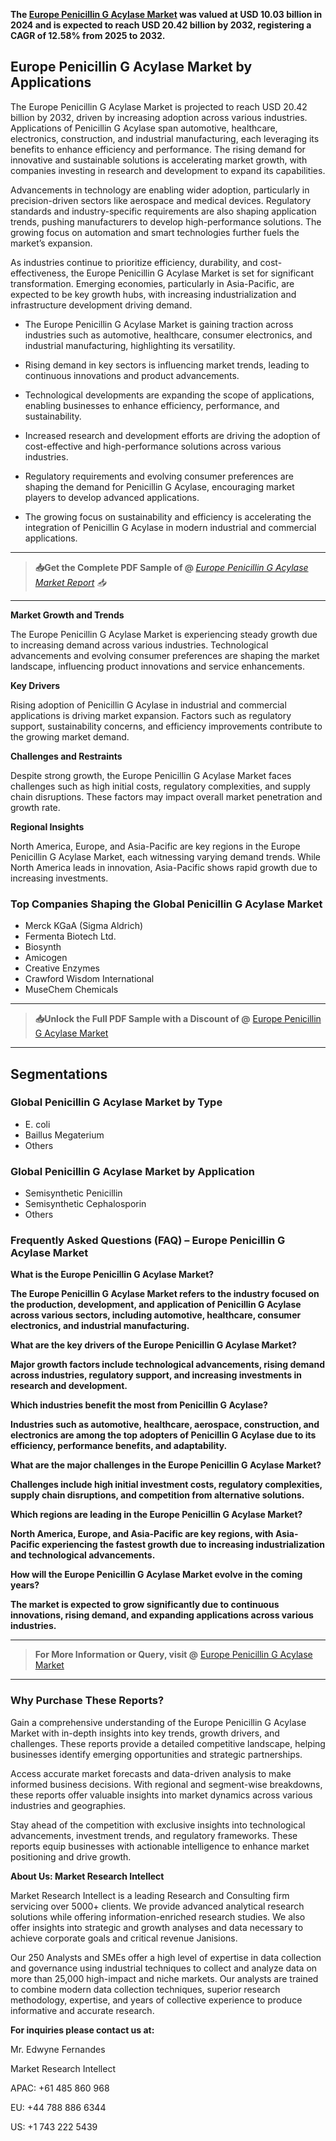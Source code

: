 <p><strong>The <a href="https://www.marketresearchintellect.com/download-sample/?rid=1068788&amp;utm_source=Pulse-April-Europe&amp;utm_medium=852">Europe Penicillin G Acylase Market</a> was valued at USD 10.03 billion in 2024 and is expected to reach USD 20.42 billion by 2032, registering a CAGR of 12.58% from 2025 to 2032.</strong></p><h2>Europe Penicillin G Acylase Market by Applications&nbsp;</h2><p><p>The Europe Penicillin G Acylase Market is projected to reach USD 20.42 billion by 2032, driven by increasing adoption across various industries. Applications of Penicillin G Acylase span automotive, healthcare, electronics, construction, and industrial manufacturing, each leveraging its benefits to enhance efficiency and performance. The rising demand for innovative and sustainable solutions is accelerating market growth, with companies investing in research and development to expand its capabilities.</p><p>Advancements in technology are enabling wider adoption, particularly in precision-driven sectors like aerospace and medical devices. Regulatory standards and industry-specific requirements are also shaping application trends, pushing manufacturers to develop high-performance solutions. The growing focus on automation and smart technologies further fuels the market&rsquo;s expansion.</p><p>As industries continue to prioritize efficiency, durability, and cost-effectiveness, the Europe Penicillin G Acylase Market is set for significant transformation. Emerging economies, particularly in Asia-Pacific, are expected to be key growth hubs, with increasing industrialization and infrastructure development driving demand.</p></p><ul><li><p>The Europe Penicillin G Acylase Market is gaining traction across industries such as automotive, healthcare, consumer electronics, and industrial manufacturing, highlighting its versatility.</p></li><li><p>Rising demand in key sectors is influencing market trends, leading to continuous innovations and product advancements.</p></li><li><p>Technological developments are expanding the scope of applications, enabling businesses to enhance efficiency, performance, and sustainability.</p></li><li><p>Increased research and development efforts are driving the adoption of cost-effective and high-performance solutions across various industries.</p></li><li><p>Regulatory requirements and evolving consumer preferences are shaping the demand for Penicillin G Acylase, encouraging market players to develop advanced applications.</p></li><li><p>The growing focus on sustainability and efficiency is accelerating the integration of Penicillin G Acylase in modern industrial and commercial applications.</p></li></ul><hr /><blockquote><p><strong><span class="font-[700]">📥Get the Complete PDF Sample of @ </span></strong><em><span class="font-[700]"><a href="https://www.marketresearchintellect.com/download-sample/?rid=1068788&amp;utm_source=Pulse-April-Europe&amp;utm_medium=852" target="_blank" data-tracking-control-name="article-ssr-frontend-pulse_little-text-block" data-tracking-will-navigate="" data-test-link="">Europe Penicillin G Acylase Market Report</a>&nbsp;📥</span></em></p></blockquote><hr /><p class="" data-start="77" data-end="360"><strong data-start="77" data-end="105">Market Growth and Trends</strong></p><p class="" data-start="77" data-end="360">The Europe Penicillin G Acylase Market is experiencing steady growth due to increasing demand across various industries. Technological advancements and evolving consumer preferences are shaping the market landscape, influencing product innovations and service enhancements.</p><p class="" data-start="362" data-end="606"><strong data-start="362" data-end="377">Key Drivers</strong></p><p class="" data-start="362" data-end="606">Rising adoption of Penicillin G Acylase in industrial and commercial applications is driving market expansion. Factors such as regulatory support, sustainability concerns, and efficiency improvements contribute to the growing market demand.</p><p class="" data-start="608" data-end="849"><strong data-start="608" data-end="637">Challenges and Restraints</strong></p><p class="" data-start="608" data-end="849">Despite strong growth, the Europe Penicillin G Acylase Market faces challenges such as high initial costs, regulatory complexities, and supply chain disruptions. These factors may impact overall market penetration and growth rate.</p><p class="" data-start="851" data-end="1095"><strong data-start="851" data-end="872">Regional Insights</strong></p><p class="" data-start="851" data-end="1095">North America, Europe, and Asia-Pacific are key regions in the Europe Penicillin G Acylase Market, each witnessing varying demand trends. While North America leads in innovation, Asia-Pacific shows rapid growth due to increasing investments.</p><p><h3>Top Companies Shaping the Global Penicillin G Acylase Market </h3><ul><li>Merck KGaA (Sigma Aldrich)</li><li>Fermenta Biotech Ltd.</li><li>Biosynth</li><li>Amicogen</li><li>Creative Enzymes</li><li>Crawford Wisdom International</li><li>MuseChem Chemicals</li></ul></p><hr /><blockquote><p><strong>📥Unlock the Full PDF Sample with a Discount of @</strong> <a href="https://www.marketresearchintellect.com/ask-for-discount/?rid=1068788&amp;utm_source=Pulse-April-Europe&amp;utm_medium=852">Europe Penicillin G Acylase Market</a></p></blockquote><hr /><p><h2>Segmentations</h2><h3>Global Penicillin G Acylase Market by Type</h3><ul><li>E. coli</li><li>Baillus Megaterium</li><li>Others</li></ul><h3>Global Penicillin G Acylase Market by Application</h3><ul><li>Semisynthetic Penicillin</li><li>Semisynthetic Cephalosporin</li><li>Others</li></ul></p><h3><strong>Frequently Asked Questions (FAQ) &ndash; Europe Penicillin G Acylase Market</strong></h3><p><strong>What is the Europe Penicillin G Acylase Market?</strong></p><p><strong>The Europe Penicillin G Acylase Market refers to the industry focused on the production, development, and application of Penicillin G Acylase across various sectors, including automotive, healthcare, consumer electronics, and industrial manufacturing.</strong></p><p><strong>What are the key drivers of the Europe Penicillin G Acylase Market?</strong></p><p><strong>Major growth factors include technological advancements, rising demand across industries, regulatory support, and increasing investments in research and development.</strong></p><p><strong>Which industries benefit the most from Penicillin G Acylase?</strong></p><p><strong>Industries such as automotive, healthcare, aerospace, construction, and electronics are among the top adopters of Penicillin G Acylase due to its efficiency, performance benefits, and adaptability.</strong></p><p><strong>What are the major challenges in the Europe Penicillin G Acylase Market?</strong></p><p><strong>Challenges include high initial investment costs, regulatory complexities, supply chain disruptions, and competition from alternative solutions.</strong></p><p><strong>Which regions are leading in the Europe Penicillin G Acylase Market?</strong></p><p><strong>North America, Europe, and Asia-Pacific are key regions, with Asia-Pacific experiencing the fastest growth due to increasing industrialization and technological advancements.</strong></p><p><strong>How will the Europe Penicillin G Acylase Market evolve in the coming years?</strong></p><p><strong>The market is expected to grow significantly due to continuous innovations, rising demand, and expanding applications across various industries.</strong></p><hr /><blockquote><p><span class="font-[700]"><strong>For More Information or Query, visit&nbsp;@</strong>&nbsp;</span><span class="font-[700]"><a href="https://www.marketresearchintellect.com/product/penicillin-g-acylase-market/?utm_source=Linkedin&utm_medium=852" target="_blank" data-tracking-control-name="article-ssr-frontend-pulse_little-text-block" data-tracking-will-navigate="" data-test-link="">Europe Penicillin G Acylase Market</a></span></p></blockquote><hr /><h3><strong data-start="0" data-end="31">Why Purchase These Reports?</strong></h3><p class="" data-start="35" data-end="297">Gain a comprehensive understanding of the Europe Penicillin G Acylase Market with in-depth insights into key trends, growth drivers, and challenges. These reports provide a detailed competitive landscape, helping businesses identify emerging opportunities and strategic partnerships.</p><p class="" data-start="299" data-end="540">Access accurate market forecasts and data-driven analysis to make informed business decisions. With regional and segment-wise breakdowns, these reports offer valuable insights into market dynamics across various industries and geographies.</p><p class="" data-start="542" data-end="784">Stay ahead of the competition with exclusive insights into technological advancements, investment trends, and regulatory frameworks. These reports equip businesses with actionable intelligence to enhance market positioning and drive growth.</p><p><strong><span class="font-[700]">About Us: Market Research Intellect</span></strong></p><p><span class="">Market Research Intellect is a leading Research and Consulting firm servicing over 5000+ clients. We provide advanced analytical research solutions while offering information-enriched research studies.&nbsp;</span>We also offer insights into strategic and growth analyses and data necessary to achieve corporate goals and critical revenue Janisions.</p><p><span class="">Our 250 Analysts and SMEs offer a high level of expertise in data collection and governance using industrial techniques to collect and analyze data on more than 25,000 high-impact and niche markets. Our analysts are trained to combine modern data collection techniques, superior research methodology, expertise, and years of collective experience to produce informative and accurate research.</span></p><p><strong>For inquiries please contact us at:</strong></p><p>Mr. Edwyne Fernandes</p><p>Market Research Intellect</p><p>APAC: +61 485 860 968</p><p>EU: +44 788 886 6344</p><p>US: +1 743 222 5439</p>